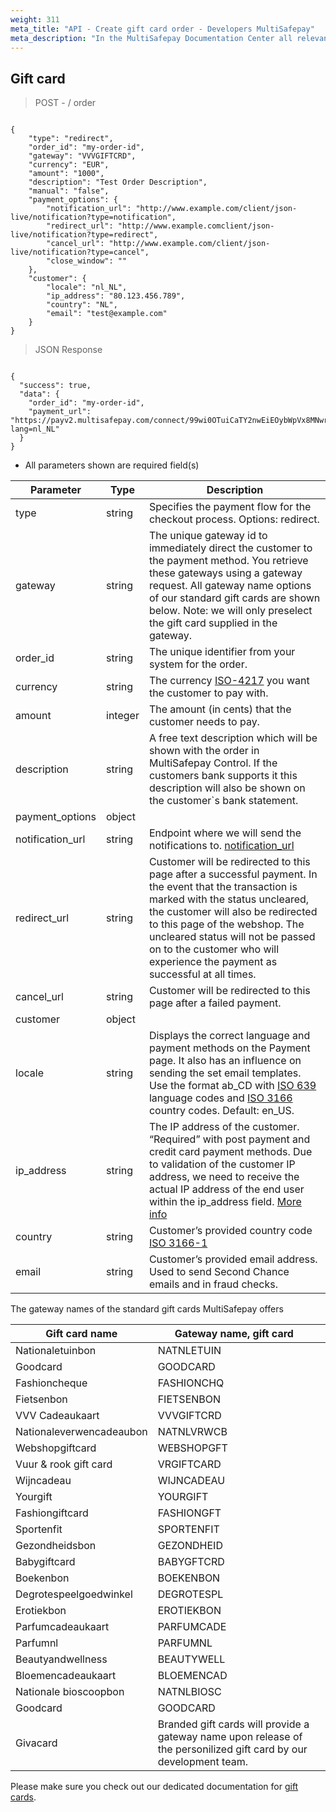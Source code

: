 ```yaml
---
weight: 311
meta_title: "API - Create gift card order - Developers MultiSafepay"
meta_description: "In the MultiSafepay Documentation Center all relevant information regarding our Plugins and API. As well as Support pages for Payment Method, Tools and General Questions. You can also find the contact details of our Support Team and Integration Team."
---
```


## Gift card

> POST - / order 


```shell 

{
    "type": "redirect",
    "order_id": "my-order-id",
    "gateway": "VVVGIFTCRD",
    "currency": "EUR",
    "amount": "1000",
    "description": "Test Order Description",
    "manual": "false",
    "payment_options": {
        "notification_url": "http://www.example.com/client/json-live/notification?type=notification",
        "redirect_url": "http://www.example.comclient/json-live/notification?type=redirect",
        "cancel_url": "http://www.example.com/client/json-live/notification?type=cancel",
        "close_window": ""
    },
    "customer": {
        "locale": "nl_NL",
        "ip_address": "80.123.456.789",
        "country": "NL",
        "email": "test@example.com"
    }
}
```

> JSON Response
```shell 

{
  "success": true,
  "data": {
    "order_id": "my-order-id",
    "payment_url": "https://payv2.multisafepay.com/connect/99wi0OTuiCaTY2nwEiEOybWpVx8MNwrJ75c/?lang=nl_NL"
  }
}
``` 

* All parameters shown are required field(s)

| Parameter                      | Type      | Description                                                                             |
|--------------------------------|-----------|-----------------------------------------------------------------------------------------|
| type                           | string  | Specifies the payment flow for the checkout process. Options: redirect.
| gateway                        | string  | The unique gateway id to immediately direct the customer to the payment method. You retrieve these gateways using a gateway request. All gateway name options of our standard gift cards are shown below. Note: we will only preselect the gift card supplied in the gateway.  |
| order_id                       | string  | The unique identifier from your system for the order.                                   |
| currency                       | string  | The currency [ISO-4217](https://www.iso.org/iso-4217-currency-codes.html) you want the customer to pay with. |
| amount                         | integer  | The amount (in cents) that the customer needs to pay.                                   |
| description                    | string  | A free text description which will be shown with the order in MultiSafepay Control. If the customers bank supports it this description will also be shown on the customer`s bank statement. |
| payment_options                | object    |                             |
| notification_url               | string    | Endpoint where we will send the notifications to. [notification_url](/faq/api/how-does-the-notification-url-work/)                                |
| redirect_url                   | string    | Customer will be redirected to this page after a successful payment. In the event that the transaction is marked with the status uncleared, the customer will also be redirected to this page of the webshop. The uncleared status will not be passed on to the customer who will experience the payment as successful at all times. |
| cancel_url                     | string    | Customer will be redirected to this page after a failed payment.  |
| customer                    | object    |                                 |
| locale                      | string    | Displays the correct language and payment methods on the Payment page. It also has an influence on sending the set email templates. Use the format ab_CD with [ISO 639](https://www.iso.org/iso-639-language-codes.html) language codes and [ISO 3166](https://www.iso.org/iso-3166-country-codes.html) country codes. Default: en_US. | 
| ip_address                  | string    | The IP address of the customer. “Required” with post payment and credit card payment methods. Due to validation of the customer IP address, we need to receive the actual IP address of the end user within the ip_address field.  [More info](/faq/api/ip_address/) | 
| country                     | string    | Customer’s provided country code [ISO 3166-1](https://www.iso.org/iso-3166-country-codes.html) |
| email                       | string    | Customer’s provided email address. Used to send Second Chance emails and in fraud checks.   |






The gateway names of the standard gift cards MultiSafepay offers

| Gift card name                 | Gateway name, gift card     |                         |
|--------------------------------|-----------------------------|-------------------------| 
| Nationaletuinbon               | NATNLETUIN                  |   |
| Goodcard                       | GOODCARD                    |   | 
| Fashioncheque                  | FASHIONCHQ                  |   |
| Fietsenbon                     | FIETSENBON                  |   |
| VVV Cadeaukaart                | VVVGIFTCRD                  |   |
| Nationaleverwencadeaubon       | NATNLVRWCB                  |   | 
| Webshopgiftcard                | WEBSHOPGFT                  |   |
| Vuur & rook gift card           | VRGIFTCARD                  |   | 
| Wijncadeau                     | WIJNCADEAU                  |   | 
| Yourgift                       | YOURGIFT                    |   |           
| Fashiongiftcard                | FASHIONGFT                  |   |
| Sportenfit                     | SPORTENFIT                  |   | 
| Gezondheidsbon                 | GEZONDHEID                  |   |
| Babygiftcard                   | BABYGFTCRD                  |   |     
| Boekenbon                      | BOEKENBON                   |   |
| Degrotespeelgoedwinkel         | DEGROTESPL                  |   | 
| Erotiekbon                     | EROTIEKBON                  |   | 
| Parfumcadeaukaart              | PARFUMCADE                  |   | 
| Parfumnl                       | PARFUMNL                    |   |
| Beautyandwellness              | BEAUTYWELL                  |   |
| Bloemencadeaukaart             | BLOEMENCAD                  |   |
| Nationale bioscoopbon          | NATNLBIOSC                  |   | 
| Goodcard                       | GOODCARD                    |   |
| Givacard                       | Branded gift cards will provide a gateway name upon release of the personilized gift card by our development team.                 |   |          

Please make sure you check out our dedicated documentation for [gift cards](/payment-methods/giftcards/).